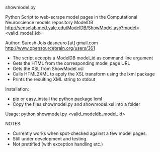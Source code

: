 showmodel.py

Python Script to web-scrape model pages in the Computational Neuroscience models repository ModelDB http://senselab.med.yale.edu/ModelDB/ShowModel.asp?model=<valid_model_id>

Author: Suresh Jois dasneuro [at] gmail.com http://www.opensourcebrain.org/users/361

*  The script accepts a ModelDB model_id as command line argument
*  Gets the HTML from the corresponding model page URL
*  Gets the XSL from ShowModel.xsl
*  Calls HTML2XML to apply the XSL transform using the lxml package
*  Prints the resulting XML string to stdout

Installation:

*  pip or easy_install the python package lxml
*  Copy the files showmodel.py and showmodel.xsl into a folder

Usage:  python showmodel.py <valid_modeldb_model_id>


NOTES:

*  Currently works when spot-checked against a few model pages. 
*  Still under development and testing. 
*  Not prettified (with exception handling etc.)
